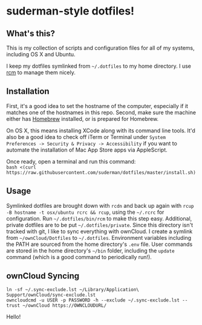 suderman-style dotfiles!
========================

What's this?
------------

This is my collection of scripts and configuration files for all of my systems, 
including OS X and Ubuntu. 

I keep my dotfiles symlinked from `~/.dotfiles` to my home directory. I use 
[rcm](https://github.com/thoughtbot/rcm) to manage them nicely.  

Installation
------------

First, it's a good idea to set the hostname of the computer, especially if it 
matches one of the hostnames in this repo. Second, make sure the machine either 
has [Homebrew](http://brew.sh/) installed, or is prepared for Homebrew.  

On OS X, this means installing XCode along with its command line tools.
It'd also be a good idea to check off iTerm or Terminal under 
`System Preferences -> Security & Privacy -> Accessibility` 
if you want to automate the installation of Mac App Store apps via 
AppleScript.

Once ready, open a terminal and run this command:  
`bash <(curl https://raw.githubusercontent.com/suderman/dotfiles/master/install.sh)`

Usage
-----

Symlinked dotfiles are brought down with `rcdn` and back up again with
`rcup -B hostname -t osx/ubuntu rcrc && rcup`, using the `~/.rcrc` for 
configuration. Run `~/.dotfiles/bin/rcm` to make this step easy. Additional, 
private dotfiles are to be put `~/.dotfiles/private`. Since this directory 
isn't tracked with git, I like to sync everything with ownCloud. I create a 
symlink from `~/ownCloud/Dotfiles` to `~/.dotfiles`. Environment variables 
including the PATH are sourced from the home directory's `.env` file.  User 
commands are stored in the home directory's `~/bin` folder, including the 
`update` command (which is a good command to periodically run!).

ownCloud Syncing
----------------
`ln -sf ~/.sync-exclude.lst ~/Library/Application\ Support/ownCloud/sync-exclude.lst`  
`owncloudcmd -u USER -p PASSWORD -h --exclude ~/.sync-exclude.lst --trust ~/ownCloud https://OWNCLOUDURL/`

Hello!
